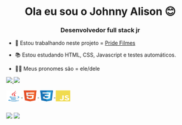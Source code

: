 <h1 align="center">Ola eu sou o Johnny Alison 😊</h1>
<h3 align="center">Desenvolvedor full stack jr</h3>



- 🔭 Estou trabalhando neste projeto = [Pride Filmes](https://pridefilmes.netlify.app/index.html)

- 📚 Estou estudando HTML, CSS, Javascript e testes automáticos.

- 🏳‍🌈 Meus pronomes são = ele/dele


<div>
  <a href="https://github.com/johnny-rizzo">
  <img height="180em" src="https://github-readme-stats.vercel.app/api?username=johnny-rizzo&show_icons=true&theme=dracula&include_all_commits=true&count_private=true"/>
  <img height="180em" src="https://github-readme-stats.vercel.app/api/top-langs/?username=johnny-rizzo&layout=compact&langs_count=7&theme=dracula"/>
</div>
<div style="display: inline_block"><br>
  
  <img align="center"  alt="johnny-java"  height="30" width="40" src="https://raw.githubusercontent.com/devicons/devicon/master/icons/java/java-original.svg">
  <img align="center" alt="johnny-HTML" height="30" width="40" src="https://raw.githubusercontent.com/devicons/devicon/master/icons/html5/html5-original.svg">
  <img align="center" alt="johnny-CSS" height="30" width="40" src="https://raw.githubusercontent.com/devicons/devicon/master/icons/css3/css3-original.svg">
  <img align="center" alt="johnny-Js" height="30" width="40" src="https://raw.githubusercontent.com/devicons/devicon/master/icons/javascript/javascript-plain.svg">

##
  
<div>
   <a href = "mailto:jal.johnny13@gmail.com"><img src="https://img.shields.io/badge/-Gmail-%23333?style=for-the-badge&logo=gmail&logoColor=white" target="_blank"></a>
  <a href="https://www.linkedin.com/in/johnny-alison/" target="_blank"><img src="https://img.shields.io/badge/-LinkedIn-%230077B5?style=for-the-badge&logo=linkedin&logoColor=white" target="_blank"></a> 
  </div>

